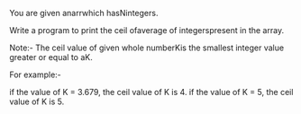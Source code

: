 You are given anarrwhich hasNintegers.

Write a program to print the ceil ofaverage of integerspresent in the array.

Note:- The ceil value of given whole numberKis the smallest integer value greater or equal to aK.

For example:-

if the value of K = 3.679, the ceil value of K is 4.
if the value of K = 5, the ceil value of K is 5.
